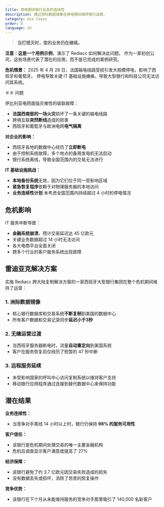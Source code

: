 ```yaml
---
title: 停电期间银行业务的连续性
description: 通过洲际数据镜像在停电期间维持银行运营。
category: Use Cases
order: 6
language: zh
---
```


> **当灯熄灭时，您的业务仍在继续。**

**注意：**这是一个**用例示例**，演示了 Rediacc 如何解决此问题。 作为一家初创公司，这些场景代表了潜在的应用，而不是已完成的案例研究。

**危机情景：** 2025 年 4 月 28 日，法国输电线路受损引发大规模停电，影响了西班牙和葡萄牙。 停电导致关键 IT 基础设施瘫痪，导致大型银行和科技公司无法访问其系统。

＃＃ 问题

伊比利亚电网面临灾难性的级联故障：

* **法国西南部的一场火灾**损坏了一条关键的输电线路
 * 跨境互联**突然断线**造成的损害
 * 西班牙和葡萄牙与欧洲电网**电气隔离**

**对企业的影响：**
 * 西班牙各地的数据中心经历了**立即断电**
 * 由于控制系统故障，多个地点的备用发电机无法启动
 * 银行系统离线，导致全国范围内的交易无法进行

**IT 基础设施挑战：**
 * **本地备份系统**无效，因为它们位于同一受影响区域
 * **紧急恢复程序**依赖于对物理服务器的本地访问
 * **业务连续性计划** 未考虑全国范围内持续超过 4 小时的停电情况

## 危机影响

IT 服务中断导致：
 * **金融系统崩溃**，预计交易延迟达 45 亿欧元
 * 关键业务数据超过 14 小时无法访问
 * 各大电商平台全面关闭
 * 跨多个行业的客户服务系统出现故障

## 雷迪亚克解决方案

实施 Rediacc 跨大陆复制解决方案的一家西班牙大型银行集团在整个危机期间维持了运营：

### 1. **洲际数据镜像**
 * 核心银行数据库和交易系统**不断复制**到美国的数据中心
 * 所有客户数据和交易记录同步**延迟小于3秒**

### 2. **无缝运营过渡**
 * 当西班牙服务器断电时，流量**自动重定向**到美国系统
 * 客户在服务恢复前仅经历了短暂的 47 秒中断

### 3. **远程服务延续**
 * 未受影响国家的呼叫中心访问复制系统以维持客户支持
 * 移动银行应用程序通过连接到替代数据中心来保持功能

## 潜在结果

**业务连续性：**
 * 当竞争对手离线 14 小时以上时，银行仍保持 **98% 的服务可用性**

**客户信任：**
 * 该银行是危机期间处理交易的唯一主要金融机构
 * 危机后调查显示客户满意度提高了 27%

**经济保障：**
 * 该银行避免了约 3.7 亿欧元因交易失败造成的损失
 * 没有数据丢失或损坏，消除了昂贵的恢复操作

**竞争优势：**
 * 该银行在下个月从未能维持服务的竞争对手那里吸引了 140,000 名新客户